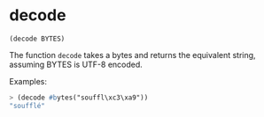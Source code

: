 # decode

`(decode BYTES)`

The function `decode` takes a bytes and returns the equivalent string,
assuming BYTES is UTF-8 encoded.

Examples:

```lisp
> (decode #bytes("souffl\xc3\xa9"))
"soufflé"
```
